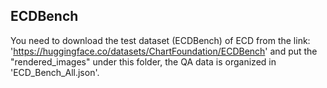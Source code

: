 ## ECDBench
You need to download the test dataset (ECDBench) of ECD from the link: 'https://huggingface.co/datasets/ChartFoundation/ECDBench' and put the "rendered_images" under this folder, the QA data is organized in 'ECD_Bench_All.json'.